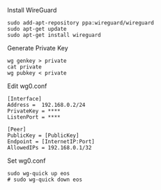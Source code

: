 
Install WireGuard
```
sudo add-apt-repository ppa:wireguard/wireguard
sudo apt-get update
sudo apt-get install wireguard
```

Generate Private Key
```
wg genkey > private
cat private
wg pubkey < private
```

Edit wg0.conf
```
[Interface]
Address =  192.168.0.2/24
PrivateKey = ****
ListenPort = ****

[Peer]
PublicKey = [PublicKey]
Endpoint = [InternetIP:Port]
AllowedIPs = 192.168.0.1/32
```

Set wg0.conf
```
sudo wg-quick up eos
# sudo wg-quick down eos
```
